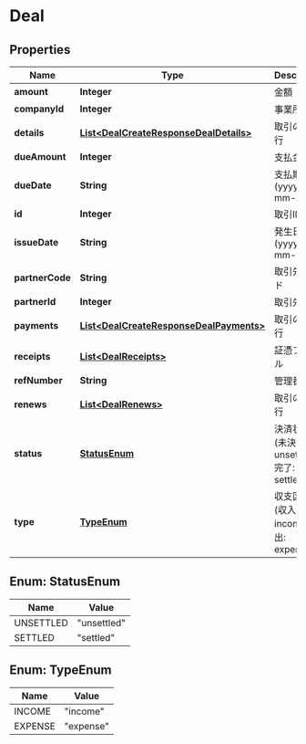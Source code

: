 

# Deal

## Properties

Name | Type | Description | Notes
------------ | ------------- | ------------- | -------------
**amount** | **Integer** | 金額 | 
**companyId** | **Integer** | 事業所ID | 
**details** | [**List&lt;DealCreateResponseDealDetails&gt;**](DealCreateResponseDealDetails.md) | 取引の明細行 |  [optional]
**dueAmount** | **Integer** | 支払金額 |  [optional]
**dueDate** | **String** | 支払期日 (yyyy-mm-dd) |  [optional]
**id** | **Integer** | 取引ID | 
**issueDate** | **String** | 発生日 (yyyy-mm-dd) | 
**partnerCode** | **String** | 取引先コード |  [optional]
**partnerId** | **Integer** | 取引先ID | 
**payments** | [**List&lt;DealCreateResponseDealPayments&gt;**](DealCreateResponseDealPayments.md) | 取引の支払行 |  [optional]
**receipts** | [**List&lt;DealReceipts&gt;**](DealReceipts.md) | 証憑ファイル |  [optional]
**refNumber** | **String** | 管理番号 |  [optional]
**renews** | [**List&lt;DealRenews&gt;**](DealRenews.md) | 取引の+更新行 |  [optional]
**status** | [**StatusEnum**](#StatusEnum) | 決済状況 (未決済: unsettled, 完了: settled) | 
**type** | [**TypeEnum**](#TypeEnum) | 収支区分 (収入: income, 支出: expense) |  [optional]



## Enum: StatusEnum

Name | Value
---- | -----
UNSETTLED | &quot;unsettled&quot;
SETTLED | &quot;settled&quot;



## Enum: TypeEnum

Name | Value
---- | -----
INCOME | &quot;income&quot;
EXPENSE | &quot;expense&quot;



